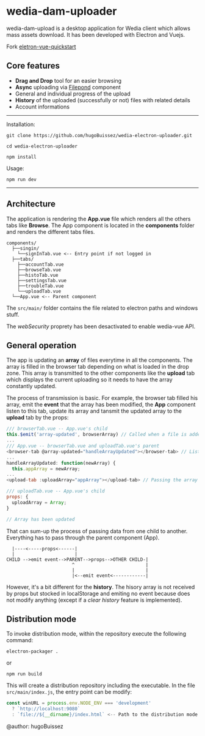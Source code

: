 # **wedia-dam-uploader**

wedia-dam-upload is a desktop application for Wedia client which allows mass assets download. It has been developed with Electron and Vuejs.

Fork [eletron-vue-quickstart](https://github.com/SimulatedGREG/electron-vue)

## Core features

- **Drag and Drop** tool for an easier browsing 
- **Async** uploading via [Filepond](https://github.com/pqina/vue-filepond) component
- General and individual progress of the upload
- **History** of the uploaded (successfully or not) files with related details
- Account informations

--- 

Installation: 

`git clone https://github.com/hugoBuissez/wedia-electron-uploader.git`

`cd wedia-electron-uploader`

`npm install`

Usage:

`npm run dev`

---

## Architecture

The application is rendering the **App.vue** file which renders all the others tabs like **Browse**. The App component is located in the **components** folder and renders the different tabs files. 

```
components/
  ├──singin/
    └──signInTab.vue <-- Entry point if not logged in
  ├──tabs/
    ├──accountTab.vue
    ├──browseTab.vue
    ├──histoTab.vue
    ├──settingsTab.vue
    ├──troubleTab.vue
    └──uploadTab.vue
  └──App.vue <-- Parent component
```

The `src/main/` folder contains the file related to electron paths and windows stuff. 

The *webSecurity* proprety has been desactivated to enable wedia-vue API.

## General operation

The app is updating an **array** of files everytime in all the components. The array is filled in the browser tab depending on what is loaded in the drop zone. This array is transmitted to the other components like the **upload** tab which displays the current uploading so it needs to have the array constantly updated. 

The process of transmission is basic. For example, the browser tab filled his array, emit the **event** that the array has been modified, the **App** component listen to this tab, update its array and tansmit the updated array to the **upload** tab by the props:

```javascript
/// browserTab.vue -- App.vue's child
this.$emit('array-updated', browserArray) // Called when a file is added, removed etc...
...
/// App.vue -- browserTab.vue and uploadTab.vue's parent
<browser-tab @array-updated="handleArrayUpdated"></browser-tab> // Listen to browserTab
...
handleArrayUpdated: function(newArray) {
  this.appArray = newArray;
...
<upload-tab :uploadArray="appArray"></upload-tab> // Passing the array as prop

/// uploadTab.vue -- App.vue's child
props: {
  uploadArray = Array;
}

// Array has been updated

```

That can sum-up the process of passing data from one child to another. Everything has to pass through the parent component (App). 

```
  |----<-----props<------|
  |                      |
CHILD -->emit event-->PARENT-->props-->OTHER CHILD-|
                        ^                          |
                        |                          |
                        |<--emit event<------------|
```

However, it's a bit different for the **history**. The hisory array is not received by props but stocked in localStorage and emiting no event because does not modify anything (except if a *clear history* feature is implemented).

## Distribution mode

To invoke distribution mode, within the repository execute the following command:

`electron-packager .` 

or 

`npm run build`

This will create a distribution repository including the executable. In the file `src/main/index.js`, the entry point can be modify:

```javascript
const winURL = process.env.NODE_ENV === 'development'
  ? `http://localhost:9080`
  : `file://${__dirname}/index.html` <-- Path to the distribution mode entry point
```

@author: hugoBuissez




















